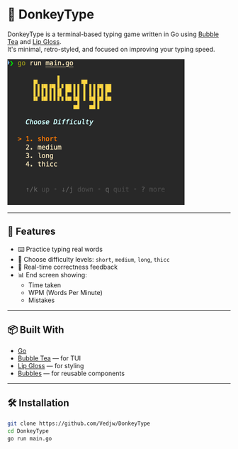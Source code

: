 # 🧠 DonkeyType

DonkeyType is a terminal-based typing game written in Go using [Bubble Tea](https://github.com/charmbracelet/bubbletea) and [Lip Gloss](https://github.com/charmbracelet/lipgloss).  
It's minimal, retro-styled, and focused on improving your typing speed.

![DonkeyType Screenshot](assets/UI.png)

---

## 🚀 Features

- ⌨️ Practice typing real words
- 🎯 Choose difficulty levels: `short`, `medium`, `long`, `thicc`
- 🧾 Real-time correctness feedback
- 📊 End screen showing:
  - Time taken
  - WPM (Words Per Minute)
  - Mistakes

---

## 📦 Built With

- [Go](https://golang.org/)
- [Bubble Tea](https://github.com/charmbracelet/bubbletea) — for TUI
- [Lip Gloss](https://github.com/charmbracelet/lipgloss) — for styling
- [Bubbles](https://github.com/charmbracelet/bubbles) — for reusable components

---

## 🛠️ Installation

```bash
git clone https://github.com/Vedjw/DonkeyType
cd DonkeyType
go run main.go
```
